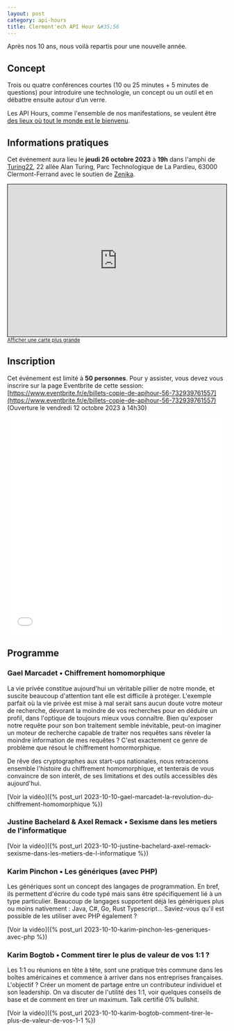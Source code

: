 ```yaml
---
layout: post
category: api-hours
title: Clermont'ech API Hour &#35;56
---
```


Après nos 10 ans, nous voilà repartis pour une nouvelle année.

## Concept

Trois ou quatre conférences courtes (10 ou 25 minutes + 5 minutes de questions)
pour introduire une technologie, un concept ou un outil et en débattre ensuite
autour d’un verre.

Les API Hours, comme l'ensemble de nos manifestations, se veulent être [des
lieux où tout le monde est le bienvenu](/code-of-conduct.html).

## Informations pratiques

Cet événement aura lieu le **jeudi 26 octobre 2023** à **19h** dans l'amphi
de [Turing22](https://www.turing22.com/), 22 allée Alan Turing,
Parc Technologique de La Pardieu, 63000 Clermont-Ferrand
avec le soutien de [Zenika](https://zenika.com/fr-FR/agency/clermont-ferrand).

<iframe width="100%" height="350" frameborder="0" scrolling="no" marginheight="0" marginwidth="0" src="https://www.openstreetmap.org/export/embed.html?bbox=3.12812089920044%2C45.758109004976255%2C3.131661415100098%2C45.76006265801091&amp;layer=mapnik" style="border: 1px solid black"></iframe>
<br/><small><a href="https://www.openstreetmap.org/#map=19/45.75885/3.13007">Afficher une carte plus grande</a></small>
<br/>

## Inscription

Cet événement est limité à **50 personnes**.  Pour y assister, vous devez vous
inscrire sur la page Eventbrite de cette session: [https://www.eventbrite.fr/e/billets-copie-de-apihour-56-732939761557](https://www.eventbrite.fr/e/billets-copie-de-apihour-56-732939761557)
(Ouverture le vendredi 12 octobre 2023 à 14h30)

<iframe src="//eventbrite.fr/tickets-external?eid=732939761557&ref=etckt" frameborder="0" height="500" width="100%" vspace="0" hspace="0" marginheight="5" marginwidth="5" scrolling="auto" allowtransparency="true"></iframe>

<br/>

## Programme

### Gael Marcadet • Chiffrement homomorphique

La vie privée constitue aujourd'hui un véritable pillier de notre monde, et suscite beaucoup d'attention
tant elle est difficile à protéger. L'exemple parfait où la vie privée est mise à mal serait sans aucun doute
votre moteur de recherche, dévorant la moindre de vos recherches pour en déduire un profil, dans l'optique de toujours mieux
vous connaître. Bien qu'exposer notre requête pour son bon traitement semble inévitable, peut-on imaginer un moteur de recherche capable de traiter nos requêtes
sans réveler  la moindre information de mes requêtes ? C'est exactement ce genre de problème que résout le chiffrement homormorphique.

De rêve des cryptographes aux  start-ups nationales,  nous retracerons ensemble l'histoire du chiffrement homomorphique, et tenterais
de vous convaincre de son interêt, de ses limitations et des outils accessibles dès aujourd'hui.

[Voir la vidéo]({% post_url 2023-10-10-gael-marcadet-la-revolution-du-chiffrement-homomorphique %})


### Justine Bachelard & Axel Remack • Sexisme dans les metiers de l'informatique


[Voir la vidéo]({% post_url 2023-10-10-justine-bachelard-axel-remack-sexisme-dans-les-metiers-de-l-informatique %})

### Karim Pinchon • Les génériques (avec PHP)

Les génériques sont un concept des langages de programmation.
En bref, ils permettent d'écrire du code typé mais sans être
spécifiquement lié à un type particulier. Beaucoup de langages
supportent déjà les génériques plus ou moins nativement :
Java, C#, Go, Rust Typescript... Saviez-vous qu'il est possible
de les utiliser avec PHP également ?

[Voir la vidéo]({% post_url 2023-10-10-karim-pinchon-les-generiques-avec-php %})

### Karim Bogtob • Comment tirer le plus de valeur de vos 1:1 ?

Les 1:1 ou réunions en tête à tête, sont une pratique très commune dans les
boîtes américaines et commence à arriver dans nos entreprises françaises.
L'objectif ? Créer un moment de partage entre un contributeur individuel et son
leadership.
On va discuter de l'utilité des 1:1, voir quelques conseils de base et de
comment en tirer un maximum.
Talk certifié 0% bullshit.

[Voir la vidéo]({% post_url 2023-10-10-karim-bogtob-comment-tirer-le-plus-de-valeur-de-vos-1-1 %})
